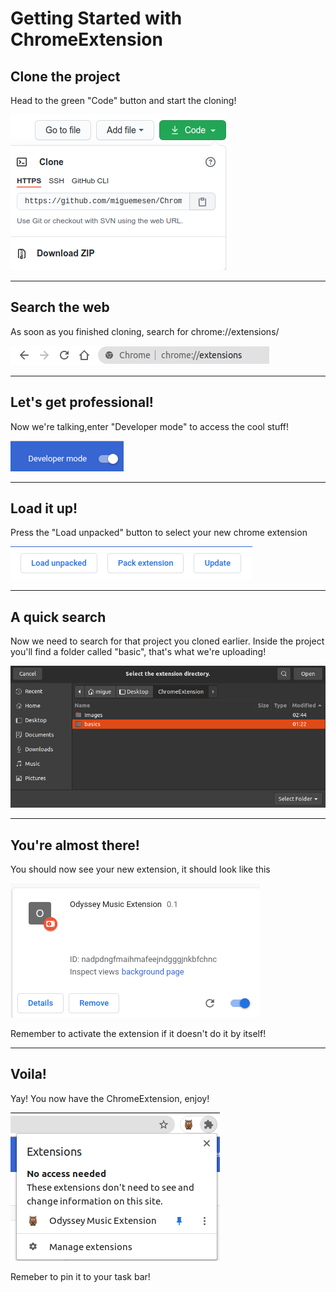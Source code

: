 
# Getting Started with ChromeExtension

## Clone the project

Head to the green "Code" button and start the cloning!

![](https://github.com/miguemesen/Odyssey-Music-Extension/blob/master/Images/gitclone.png)

***

## Search the web

As soon as you finished cloning, search for chrome://extensions/

![](https://github.com/miguemesen/Odyssey-Music-Extension/blob/master/Images/chromeExtension.png?raw=true)

***

## Let's get professional!

Now we're talking,enter "Developer mode" to access the cool stuff!

![](https://github.com/miguemesen/Odyssey-Music-Extension/blob/master/Images/developerMode.png?raw=true)

***

## Load it up!

Press the "Load unpacked" button to select your new chrome extension

![](https://github.com/miguemesen/Odyssey-Music-Extension/blob/master/Images/loadUnpacked.png?raw=true)

***

## A quick search

Now we need to search for that project you cloned earlier. Inside the project you'll find a folder called "basic", that's what we're uploading!

![](https://github.com/miguemesen/Odyssey-Music-Extension/blob/master/Images/selectBasic.png?raw=true)

***

## You're almost there!

You should now see your new extension, it should look like this

![](https://github.com/miguemesen/Odyssey-Music-Extension/blob/master/Images/extensionOnChrome.png?raw=true)

Remember to activate the extension if it doesn't do it by itself!

***
 
## Voila!

Yay! You now have the ChromeExtension, enjoy!

![](https://github.com/miguemesen/Odyssey-Music-Extension/blob/master/Images/pinExtension.png?raw=true)

Remeber to pin it to your task bar!
